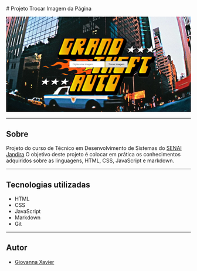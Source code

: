 
﻿# Projeto Trocar Imagem da Página

![](./img/image.png)

---
## Sobre
Projeto do curso de Técnico em Desenvolvimento de Sistemas do [SENAI Jandira](https://sp.senai.br/unidade/jandira/)
O objetivo deste projeto é colocar em prática os conhecimentos adquiridos sobre as linguagens, HTML, CSS, JavaScript e markdown.

---

## Tecnologias utilizadas
- HTML
- CSS
- JavaScript
- Markdown
- Git

---

## Autor

- [Giovanna Xavier](https://www.linkedin.com/in/giovanna-xavier-978538241/)
